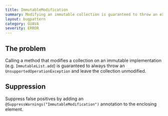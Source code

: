 ```yaml
---
title: ImmutableModification
summary: Modifying an immutable collection is guaranteed to throw an exception and leave the collection unmodified
layout: bugpattern
category: GUAVA
severity: ERROR
---
```


<!--
*** AUTO-GENERATED, DO NOT MODIFY ***
To make changes, edit the @BugPattern annotation or the explanation in docs/bugpattern.
-->

## The problem
Calling a method that modifies a collection on an immutable implementation (e.g. `ImmutableList.add`) is guaranteed to always throw an `UnsupportedOperationException` and leave the collection unmodified.

## Suppression
Suppress false positives by adding an `@SuppressWarnings("ImmutableModification")` annotation to the enclosing element.

